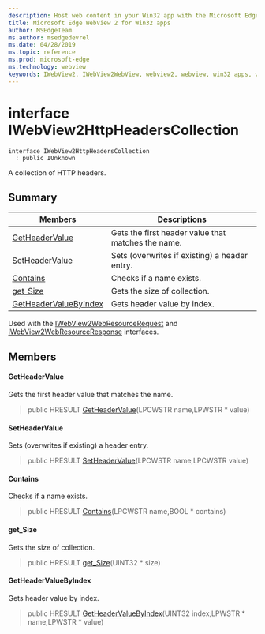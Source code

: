 ```yaml
---
description: Host web content in your Win32 app with the Microsoft Edge WebView 2 control
title: Microsoft Edge WebView 2 for Win32 apps
author: MSEdgeTeam
ms.author: msedgedevrel
ms.date: 04/28/2019
ms.topic: reference
ms.prod: microsoft-edge
ms.technology: webview
keywords: IWebView2, IWebView2WebView, webview2, webview, win32 apps, win32, edge
---
```


# interface IWebView2HttpHeadersCollection 

```
interface IWebView2HttpHeadersCollection
  : public IUnknown
```

A collection of HTTP headers.

## Summary

 Members                        | Descriptions
--------------------------------|---------------------------------------------
[GetHeaderValue](#getheadervalue) | Gets the first header value that matches the name.
[SetHeaderValue](#setheadervalue) | Sets (overwrites if existing) a header entry.
[Contains](#contains) | Checks if a name exists.
[get_Size](#get_size) | Gets the size of collection.
[GetHeaderValueByIndex](#getheadervaluebyindex) | Gets header value by index.

Used with the [IWebView2WebResourceRequest](IWebView2WebResourceRequest.md#interface_i_web_view2_web_resource_request) and [IWebView2WebResourceResponse](IWebView2WebResourceResponse.md#interface_i_web_view2_web_resource_response) interfaces.

## Members

#### GetHeaderValue 

Gets the first header value that matches the name.

> public HRESULT [GetHeaderValue](#interface_i_web_view2_http_headers_collection_1a60f6b17f0db42f3c482f115713745cd5)(LPCWSTR name,LPWSTR * value)

#### SetHeaderValue 

Sets (overwrites if existing) a header entry.

> public HRESULT [SetHeaderValue](#interface_i_web_view2_http_headers_collection_1aa15793632b8f8947069aaa4fd12469e6)(LPCWSTR name,LPCWSTR value)

#### Contains 

Checks if a name exists.

> public HRESULT [Contains](#interface_i_web_view2_http_headers_collection_1a8dda96a37f218bd31df21656f7f14dfc)(LPCWSTR name,BOOL * contains)

#### get_Size 

Gets the size of collection.

> public HRESULT [get_Size](#interface_i_web_view2_http_headers_collection_1a88296536bf6d03aae4cc5c875fd9fe2a)(UINT32 * size)

#### GetHeaderValueByIndex 

Gets header value by index.

> public HRESULT [GetHeaderValueByIndex](#interface_i_web_view2_http_headers_collection_1a3a71308c4b75fd12cd032d6484a9ad5e)(UINT32 index,LPWSTR * name,LPWSTR * value)

